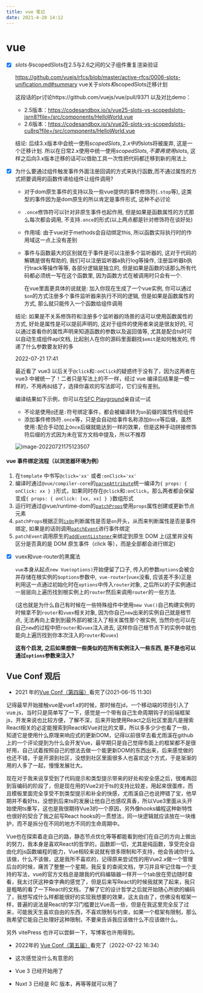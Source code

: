 ```yaml
---
title: vue 笔记
date: 2021-4-20 14:12
---
```


# vue

- [x] $slots与$scopedSlots在2.5与2.6之间的父子组件重复渲染验证

  https://github.com/vuejs/rfcs/blob/master/active-rfcs/0006-slots-unification.md#summary vue关于$slots和$scopedSlots迁移计划

  这段话的pr讨论https://github.com/vuejs/vue/pull/9371 以及对比demo：

  - 2.5版本：https://codesandbox.io/s/vue25-slots-vs-scopedslots-jsrn8?file=/src/components/HelloWorld.vue
  - 2.6版本：https://codesandbox.io/s/vue26-slots-vs-scopedslots-cu8rq?file=/src/components/HelloWorld.vue

  结论: 后续3.x版本中会统一使用$scopedSlots, 2.x中的$slots将被废弃, 这是一个迁移计划. 所以在日常2.x使用中统一使用$scopedSlots, 不要再使用$slots, 这样之后向3.x版本迁移的话可以借助工具一次性把代码都迁移到新的用法上

- [x] 为什么要通过组件触发事件外面注册回调的方式来执行函数,而不通过属性的方式把要调用的函数传递给组件让组件调用?

  - 对于dom原生事件的支持以及一些vue提供的事件修饰符(`.stop`等), 这类型的事件因为是dom原生的所以肯定是事件形式, 这种不必讨论

  - `.once`修饰符可以针对非原生事件也起作用, 但是如果是函数属性的方式那么每次都会调用, 不支持`.once`的形式(以上两点都是针对修饰符在谈好处)

  - 作用域: 由于vue对于methods会自动绑定this, 所以函数实际执行时的作用域这一点上没有差别

  - 事件与函数最大的区别就在于事件是可以注册多个监听器的, 这对于代码的解耦是很有帮助的, 我们可以注册监听器a执行log等操作, 注册监听器b执行track等操作等等, 各部分逻辑是独立的, 但是如果是函数的话那么所有代码都必须统一写在这个函数里, 因为函数方式在被调用时只会有一个.

    在vue里面更具体的说就是: 加入你现在生成了一个vue实例, 你可以通过`$on`的方式注册多个事件监听器来执行不同的逻辑, 但是如果是函数属性的方式, 那么就只能传入一个函数给组件调用

  结论: 如果是不关系修饰符和注册多个监听器的场景的话可以使用函数属性的方式, 好处是属性是可以提前声明的, 这对于组件的使用者来说是很友好的, 可以通过查看你的属性声明来知道函数的参数以及返回值等, 尤其是配合ts时可以自动生成组件api文档, 比起别人在你的源码里面翻找`$emit`是如何触发的, 传递了什么参数要友好的多

  2022-07-21 17:41

  最近看了 vue3 以后关于`@click`和`:onClick`的疑惑终于没有了，因为这两者在 vue3 中被统一了！二者只是写法上的不一样，经过 vue 编译后结果是一模一样的，不用再纠结了，选择你喜欢的写法即可，它们没有差别。

  编译结果如下示例，你可以在[SFC Playground]()亲自试一试

  - 不论是使用`@`还是`:`符号绑定事件，都会被编译转为`on`前缀的属性传给组件
  - 添加事件修饰符`.once`等，只是会自动给事件名称添加`Once`等后缀，虽然使用`:`配合手动加上`Once`后缀就能达到一样的效果，但是这种手动拼接修饰符后缀的方式因为未在官方文档中提及，所以不推荐

  ![image-20220721175123507](/img/image-20220721175123507.png)

####	vue 事件绑定流程（以浏览器环境为例）

1. 在`template` 中书写`@click='xx'` 或者`:onClick='xx'`
2. 编译时通过`@vue/compiler-core`的[`parseAttribute`](https://github.com/vuejs/core/blob/main/packages/compiler-core/src/parse.ts#L801)统一编译为`{ props: { onClick: xx } }`形式，如果同时存在`@click`和`:onClick`，那么两者都会保留变成`{ props: { onClick: [xx, xx] } }`数组形式
3. 运行时通过@vue/runtime-dom的[`patchProps`](https://github.com/vuejs/core/blob/c6eb3ccccee8e43e7aafcbc3c9ededecc565fdf0/packages/runtime-dom/src/patchProp.ts#L13)使用`props`属性创建或更新节点元素
4. `patchProps`根据正则[`isOn`](https://github.com/vuejs/core/blob/c6eb3ccccee8e43e7aafcbc3c9ededecc565fdf0/packages/runtime-dom/src/patchProp.ts#L28)判断属性是否是`on`开头，从而来判断属性是否是事件绑定, 如果是的话则调用[`patchEvent`](https://github.com/vuejs/core/blob/c6eb3ccccee8e43e7aafcbc3c9ededecc565fdf0/packages/runtime-dom/src/patchProp.ts#L31)进行事件绑定
5. `patchEvent`调用原生的[`addEventListener`](https://github.com/vuejs/core/blob/3bdc41dff305422cb5334a64353c314bce1202a4/packages/runtime-dom/src/modules/events.ts#L83)来绑定到原生 DOM 上(这里并没有区分是否真的是 DOM 原生事件（click 等），而是全部都会进行绑定)

- [x] vuex和vue-router的黑魔法

  `vue`本身从起点`new Vue(options)`开始便留了口子, 传入的参数`options`会被合并存储在根实例的`$options`参数中,` vue-router`(`vuex`没看, 应该差不多)正是利用这一点通过初始化时在`options`中传入`router`对象, 之后所以的子实例通过一层层向上遍历找到根实例上的`router`然后来调用`router`的一些方法.

  (这也就是为什么自己有时候在一些特殊组件中使用`new Vue()`自己构建实例的时候拿不到`router`和`vuex`相关对象, 因为你自己`new`出来的实例自己就是根节点, 无法再向上查到到最外部的被注入了相关属性那个根实例, 当然你也可以在自己`new`的过程中把`router`和`vuex`注入进去, 这样你自己根节点下的实例中就也能向上遍历找到你本次注入的`router`和`vuex`)

  **这有个启发, 之后如果想做一些类似的在所有实例注入一些东西, 是不是也可以通过`options`参数来注入?**

## Vue Conf 观后

- 2021 年的[Vue Conf（第四届）](https://node.fequan.com/videodetail/1621773573110)看完了(2021-06-15 11:30)

记得最早开始接触vue是vue1.x的时候，那时候在jd，一个移动端的项目引入了vue.js，当时只是简单写了一下，感觉是一个带有自己生命周期钩子的前端框架js，开发来说也比较方便，了解不深，后来开始使用React之后社区里面凡是搜索React相关的必定能搜索到React和Vue对比的文章，所以多多少少也看了一些，知道它是使用什么原理来响应式的更新DOM，记得以前很早去看尤雨溪在github上的一个评论提到为什么会开发Vue，最早期只是自己觉得市面上的框架都不是很好用，自己试着按照自己的想法去做一个能更新DOM的东西出来，后来感觉做的也还不错，于是开源到社区，没想到社区里面很多人也喜欢这个方式，于是渐渐的用的人多了一起，慢慢发展壮大。

现在对于我来说享受到了代码提示和类型提示带来的好处和安全感之后，很难再回到盲编码的阶段了，但是现在用的Vue2对于ts的支持比较差，用起来很蛋疼，而且模板里面完全享受不到类型提示和补全的快感，尤雨溪自己也说押错了宝，他早期并不看好ts，没想到后来ts的发展让他自己也感叹真香，所以Vue3里面从头开始使用ts重写，这也是我很期待Vue3的一个原因，另外像hooks编程这种新特性也很好的契合了我之前写React hooks的一贯想法，同一块逻辑就应该放在一块维护，而不是拆分在不同的地方不同的生命周期中。

Vue也在探索着走自己的路，静态节点优化等等都能看到他们在自己的方向上做出的努力，我本身是喜欢React的哲学的，函数即一切，尤其是纯函数，享受完全自由化的js函数编程的能力，Vue相较来说就有很多限制和不支持，他会告诫你什么该做，什么不该做，这是我所不喜欢的，记得原来尝试性的用Vue2.x做一个管理后台的时候，痛苦了整整一个星期，我反复的查阅文档，学习并且牢记住每一个支持的写法，vue的官方文档总是跟我的代码编辑器一样开一个tab放在旁边随时查看，我太讨厌这种查字典的感觉了，但是后来写React的时候我就笑了起来，我只是粗略的看了一下React的文档，了解了它的设计哲学之后就开始随心所欲的编码了，我想写成什么样都能很好的实现我想要的效果，这太自由了，仿佛没有框架一样，普遍的说法是React的学习门槛要比Vue高一些，但是在我这里完全反了过来，可能我天生喜欢自由的东西，不喜欢限制与约束，如果一个框架有限制，那么我希望它能自己处理好这种限制，不要来告诉我应该做什么不应该做什么。

另外 vitePress 也许可以尝鲜一下，写博客也许用得到。

- 2022年的 [Vue Conf（第五届）](https://www.vuemastery.com/conferences/vueconf-us-2022/opening-keynote/)看完了（2022-07-22 16:34）

- 这次感觉没什么有意思的
- Vue 3 已经开始用了
- Nuxt 3 已经是 RC 版本，再等等就可以用了
